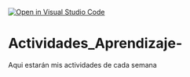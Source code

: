 [![Open in Visual Studio Code](https://classroom.github.com/assets/open-in-vscode-c66648af7eb3fe8bc4f294546bfd86ef473780cde1dea487d3c4ff354943c9ae.svg)](https://classroom.github.com/online_ide?assignment_repo_id=8575506&assignment_repo_type=AssignmentRepo)
# Actividades_Aprendizaje-
Aqui estarán mis actividades de cada semana

